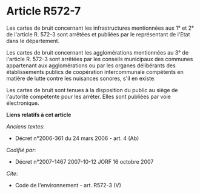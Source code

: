 # Article R572-7

Les cartes de bruit concernant les infrastructures mentionnées aux 1° et 2° de l'article R. 572-3 sont arrêtées et publiées
par le représentant de l'Etat dans le département. 

Les cartes de bruit concernant les agglomérations mentionnées au 3° de l'article R. 572-3 sont arrêtées par les conseils
municipaux des communes appartenant aux agglomérations ou par les organes délibérants des établissements publics de
coopération intercommunale compétents en matière de lutte contre les nuisances sonores, s'il en existe. 

Les cartes de bruit sont tenues à la disposition du public au siège de l'autorité compétente pour les arrêter. Elles sont
publiées par voie électronique.

**Liens relatifs à cet article**

_Anciens textes_:

  - Décret n°2006-361 du 24 mars 2006 - art. 4 (Ab)

_Codifié par_:

  - Décret n°2007-1467 2007-10-12 JORF 16 octobre 2007

_Cite_:

  - Code de l'environnement - art. R572-3 (V)
